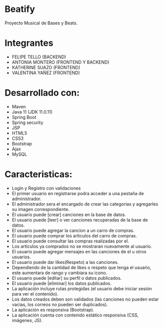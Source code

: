 # Beatify

Proyecto Musical de Bases y Beats.

# Integrantes
- FELIPE TELLO (BACKEND)
- ANTONIA MONTERO (FRONTEND Y BACKEND)
- KATHERINE SUAZO (FRONTEND)
- VALENTINA YAÑEZ (FRONTEND)

# Desarrollado con:

* Maven
* Java 11 (JDK 11.0.11)
* Spring Boot
* Spring security
* JSP
* HTML5
* CSS3
* Bootstrap
* Ajax
* MySQL

# Caracteristicas:
- Login y Registro con validaciones
- El primer usuario en registrarse podra acceder a una pestaña de administrador.
- El administrador sera el encargado de crear las categorias y agregarles su imagen correspondiente.
- El usuario puede [crear] canciones en la base de datos.
- El usuario puede [leer] o ver canciones recuperadas de la base de datos.
- El usuario puede agregar la cancion a un carro de compras.
- El usuario puede comprar los articulos del carro de compras.
- El usuario puede consultar las compras realizadas por el.
- Los articulos ya comprados no se mostraran nuevamente al usuario.  
- El usuario puede agregar mensajes en las canciones de el u otros usuarios.
- El usuario puede dar likes(Respeto) a las canciones.
- Dependiendo de la cantidad de likes o respeto que tenga el usuario, este aumentara de rango y cambiara su icono.
- El usuario puede [editar] su perfil o datos publicados.
- El usuario puede [eliminar] los datos publicados.
- La aplicación incluye rutas protegidas (el usuario debe iniciar sesión para ver el contenido).
- Los datos creados deben son validados (las canciones no pueden estar vacias, los correos no pueden ser duplicados).
- La aplicación es responsiva (Bootstrap).
- La aplicación cuenta con contenido estático responsiva (CSS, imágenes, JS).


